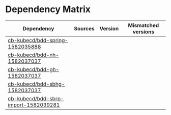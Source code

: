 # Dependency Matrix

Dependency | Sources | Version | Mismatched versions
---------- | ------- | ------- | -------------------
[cb-kubecd/bdd-spring-1582035888](https://github.com/cb-kubecd/bdd-spring-1582035888.git) |  | []() | 
[cb-kubecd/bdd-nh-1582037037](https://github.com/cb-kubecd/bdd-nh-1582037037.git) |  | []() | 
[cb-kubecd/bdd-gh-1582037037](https://github.com/cb-kubecd/bdd-gh-1582037037.git) |  | []() | 
[cb-kubecd/bdd-sbhg-1582037037](https://github.com/cb-kubecd/bdd-sbhg-1582037037.git) |  | []() | 
[cb-kubecd/bdd-sbrp-import-1582039281](https://github.com/cb-kubecd/bdd-sbrp-import-1582039281.git) |  | []() | 
